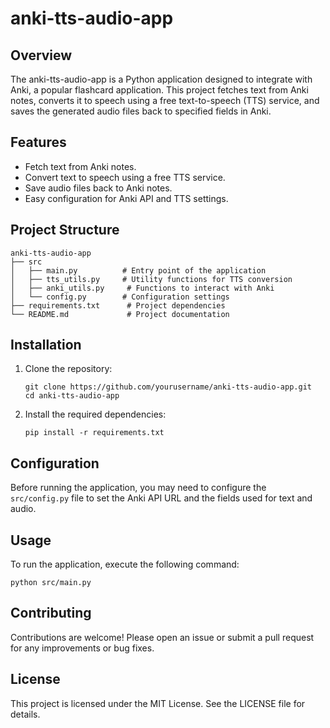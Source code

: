 # anki-tts-audio-app

## Overview
The anki-tts-audio-app is a Python application designed to integrate with Anki, a popular flashcard application. This project fetches text from Anki notes, converts it to speech using a free text-to-speech (TTS) service, and saves the generated audio files back to specified fields in Anki.

## Features
- Fetch text from Anki notes.
- Convert text to speech using a free TTS service.
- Save audio files back to Anki notes.
- Easy configuration for Anki API and TTS settings.

## Project Structure
```
anki-tts-audio-app
├── src
│   ├── main.py          # Entry point of the application
│   ├── tts_utils.py     # Utility functions for TTS conversion
│   ├── anki_utils.py     # Functions to interact with Anki
│   └── config.py        # Configuration settings
├── requirements.txt      # Project dependencies
└── README.md             # Project documentation
```

## Installation
1. Clone the repository:
   ```
   git clone https://github.com/yourusername/anki-tts-audio-app.git
   cd anki-tts-audio-app
   ```

2. Install the required dependencies:
   ```
   pip install -r requirements.txt
   ```

## Configuration
Before running the application, you may need to configure the `src/config.py` file to set the Anki API URL and the fields used for text and audio.

## Usage
To run the application, execute the following command:
```
python src/main.py
```

## Contributing
Contributions are welcome! Please open an issue or submit a pull request for any improvements or bug fixes.

## License
This project is licensed under the MIT License. See the LICENSE file for details.
